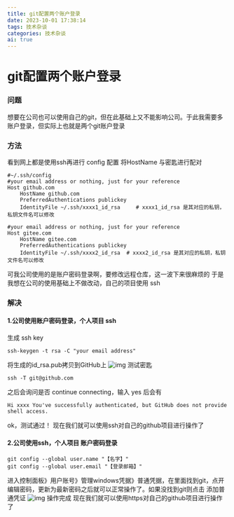 ```yaml
---
title: git配置两个账户登录
date: 2023-10-01 17:38:14
tags: 技术杂谈
categories: 技术杂谈
ai: true
---
```




# git配置两个账户登录

### 问题

想要在公司也可以使用自己的git，但在此基础上又不能影响公司。于此我需要多账户登录，但实际上也就是两个git账户登录

### 方法

看到网上都是使用ssh再进行 config 配置 将HostName 与密匙进行配对

```
#~/.ssh/config
#your email address or nothing, just for your reference
Host github.com
	HostName github.com 
	PreferredAuthentications publickey
	IdentityFile ~/.ssh/xxxx1_id_rsa     # xxxx1_id_rsa 是其对应的私钥，私钥文件名可以修改

#your email address or nothing, just for your reference
Host gitee.com
	HostName gitee.com 
	PreferredAuthentications publickey
	IdentityFile ~/.ssh/xxxx2_id_rsa  # xxxx2_id_rsa 是其对应的私钥，私钥文件名可以修改
```

可我公司使用的是账户密码登录啊，要修改远程仓库，这一波下来很麻烦的
于是我想在公司的使用基础上不做改动，自己的项目使用 ssh

### 解决

#### 1.公司使用账户密码登录，个人项目 ssh

生成 ssh key

```
ssh-keygen -t rsa -C "your email address"
```

将生成的id_rsa.pub拷贝到GitHub上
![img](https://xiaou-1305448902.cos.ap-nanjing.myqcloud.com/img/202310011721951.jpeg)
测试密匙

```
ssh -T git@github.com
```

之后会询问是否 continue connecting，输入 yes 后会有

```
Hi xxxx You've successfully authenticated, but GitHub does not provide shell access.
```

ok，测试通过！
现在我们就可以使用ssh对自己的github项目进行操作了

#### 2.公司使用ssh，个人项目 账户密码登录

```
git config --global user.name "【名字】"
git config --global user.email "【登录邮箱】"
```

进入控制面板》用户账号》管理windows凭据》普通凭据，在里面找到git，点开编辑密码，更新为最新密码之后就可以正常操作了。如果没找到git则点击 添加普通凭证
![img](https://xiaou-1305448902.cos.ap-nanjing.myqcloud.com/img/202310011721462.png)
操作完成
现在我们就可以使用https对自己的github项目进行操作了